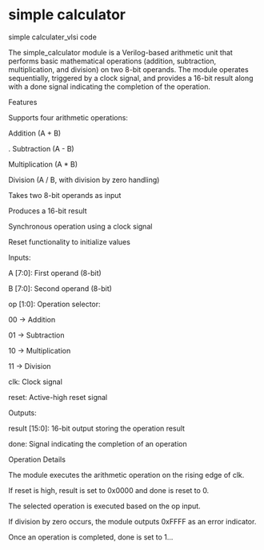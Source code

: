 # simple calculator
 simple calculater_vlsi code

The simple_calculator module is a Verilog-based arithmetic unit that performs basic mathematical operations (addition, subtraction, multiplication, and division) on two 8-bit operands. The module operates sequentially, triggered by a clock signal, and provides a 16-bit result along with a done signal indicating the completion of the operation.

Features

Supports four arithmetic operations:

Addition (A + B)

.
Subtraction (A - B)

Multiplication (A * B)

Division (A / B, with division by zero handling)

Takes two 8-bit operands as input

Produces a 16-bit result

Synchronous operation using a clock signal

Reset functionality to initialize values



Inputs:

A [7:0]: First operand (8-bit)

B [7:0]: Second operand (8-bit)

op [1:0]: Operation selector:

00 -> Addition

01 -> Subtraction

10 -> Multiplication

11 -> Division

clk: Clock signal

reset: Active-high reset signal

Outputs:

result [15:0]: 16-bit output storing the operation result

done: Signal indicating the completion of an operation

Operation Details

The module executes the arithmetic operation on the rising edge of clk.

If reset is high, result is set to 0x0000 and done is reset to 0.

The selected operation is executed based on the op input.

If division by zero occurs, the module outputs 0xFFFF as an error indicator.

Once an operation is completed, done is set to 1...
